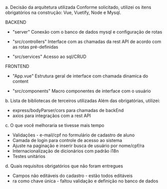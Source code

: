 a. Decisão da arquitetura utilizada
Conforme solicitado, utilizei os itens obrigatórios na construção: Vue, Vuetify, Node e Mysql.

BACKEND 
- "server"
Conexão com o banco de dados mysql e configuração de rotas

- "src/controllers"
Interface com as chamadas da rest API de acordo com as rotas pré-definidas

- "src/services"
Acesso ao sql/CRUD

FRONTEND
- "App.vue"
Estrutura geral de interface com chamada dinamica do content

- "src/components"
Macro componentes de interface com o usuário



b. Lista de bibliotecas de terceiros utilizadas
Além das obrigatórias, utilizei:
- express/bodyParser/cors para chamadas de backEnd
- axios para integraçãos com a rest API

c. O que você melhoraria se tivesse mais tempo
- Validações - e-mail/cpf no formulário de cadastro de aluno
- Camada de login para controle de acesso ao sistema
- Ajuste na paginação e inserir busca de usuário por nome/cpf/ra
- Internacionalização de dicionários com padrão i18n
- Testes unitários

d. Quais requisitos obrigatórios que não foram entregues
- Campos não editáveis do cadastro - estão todos editáveis
- ra como chave única - faltou validação e definição no banco de dados



